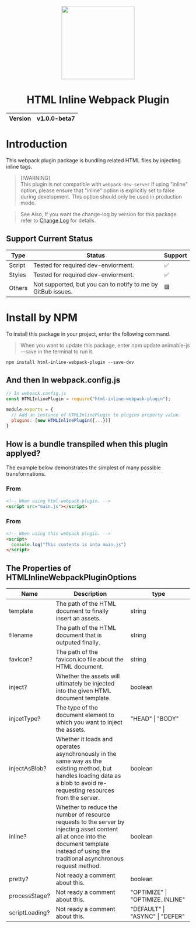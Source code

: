 <div align="center">
  <img width="200px" src="https://github.com/user-attachments/assets/67559b48-8749-4ce8-b4b6-9d5505e0556e">
  <h1>HTML Inline Webpack Plugin</h1>
  <table>
        <thead>
          <tr>
            <th>Version</th>
            <th>v1.0.0-beta7</th>
          </tr>
        </tbody>
    </table>
</div>

# Introduction
This webpack plugin package is bundling related HTML files by injecting inline tags.

> [!WARNING]<br>
> This plugin is not compatible with `webpack-dev-server` if using "inline" option, please ensure that "inline" option is explicitly set to false during development. This option should only be used in production mode.

> See Also, If you want the change-log by version for this package. refer to [Change Log](CHANGELOG.md) for details.

## Support Current Status
| Type | Status | Support |
| ---- | ------ | ------- |
| Script | Tested for required dev-enviorment. | ✅ |
| Styles | Tested for required dev-enviorment. | ✅ |
| Others | Not supported, but you can to notify to me by GitBub issues. | 🟥 |

# Install by NPM
To install this package in your project, enter the following command.

> When you want to update this package, enter npm update animable-js --save in the terminal to run it.

```
npm install html-inline-webpack-plugin --save-dev
```

## And then In webpack.config.js
```cjs
// In webpack.config.js
const HTMLInlinePlugin = require("html-inline-webpack-plugin");

module.exports = {
  // Add an instance of HTMLInlinePlugin to plugins property value.
  plugins: [new HTMLInlinePlugin({...})]
}
```

## How is a bundle transpiled when this plugin applyed?
The example below demonstrates the simplest of many possible transformations.

### From
```html
<!-- When using html-webpack-plugin. -->
<script src="main.js"></script>
```

### From
```html
<!-- When using this webpack plugin. -->
<script>
  console.log("This contents is into main.js")
</script>
```

## The Properties of HTMLInlineWebpackPluginOptions

| Name | Description | type |
| ---- | ----------- | ---- |
| template | The path of the HTML document to finally insert an assets. | string |
| filename | The path of the HTML document that is outputed finally. | string |
| favIcon? | The path of the favicon.ico file about the HTML document. | string |
| inject? | Whether the assets will ultimately be injected into the given HTML document template. | boolean |
| injcetType? | The type of the document element to which you want to inject the assets. | "HEAD" \| "BODY" |
| injectAsBlob? | Whether it loads and operates asynchronously in the same way as the existing method, but handles loading data as a blob to avoid re-requesting resources from the server. | boolean |
| inline? | Whether to reduce the number of resource requests to the server by injecting asset content all at once into the document template instead of using the traditional asynchronous request method. | boolean |
| pretty? | Not ready a comment about this. | boolean |
| processStage? | Not ready a comment about this. | "OPTIMIZE" \| "OPTIMIZE_INLINE" |
| scriptLoading? | Not ready a comment about this. | "DEFAULT" \| "ASYNC" \| "DEFER" |